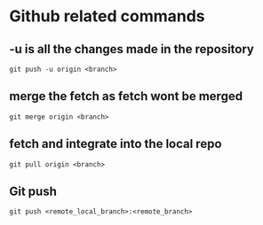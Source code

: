 # Github related commands

## -u is all the changes made in the repository

`git push -u origin <branch>`

## merge the fetch as fetch wont be merged

`git merge origin <branch>`

## fetch and integrate into the local repo

`git pull origin <branch>`

## Git push

`git push <remote_local_branch>:<remote_branch>`
